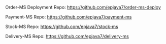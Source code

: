 Order-MS Deployment Repo:
https://github.com/epjava7/order-ms-deploy

Payment-MS Repo:
https://github.com/epjava7/payment-ms

Stock-MS Repo:
https://github.com/epjava7/stock-ms

Delivery-MS Repo:
https://github.com/epjava7/delivery-ms
